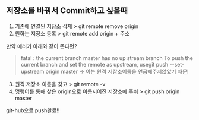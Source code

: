 ## 저장소를 바꿔서 Commit하고 싶을때

1. 기존에 연결된 저장소 삭제 > git remote remove origin
2. 원하는 저장소 등록 > git remote add origin + 주소

만약 에러가 아래와 같이 뜬다면?  
> fatal : the current branch master has no up stream branch To push the current branch and set the remote as upstream, usegit push --set-upstream origin master
-> 이는 원격 저장소이름을 언급해주지않았기 때문!  

3. 원격 저장소 이름을 찾고 > git remote -v  
4. 명령어를 통해 찾은 origin으로 이름지어진 저장소에 푸쉬 > git push origin master   

git-hub으로 push완료!!



